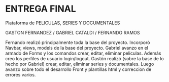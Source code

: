 # ENTREGA FINAL

Plataforma de PELICULAS, SERIES Y DOCUMENTALES

GASTON FERNANDEZ / GABRIEL CATALDI / FERNANDO RAMOS

Fernando realizó principalmente toda la base del proyecto. Incorporó Navbar, views, models de la base del proyecto.
Gabriel avanzo en el armado de Forms y los comandos crear, editar, eliminar peliculas. Además creo los perfiles de usuario login/logout.
Gastón realizó (sobre la base de lo hecho por Gabriel) crear, editar, eliminar series y documentales. Luego avanzo sobre todo el desarrollo Front y plantillas html y correccion de errores varios.
